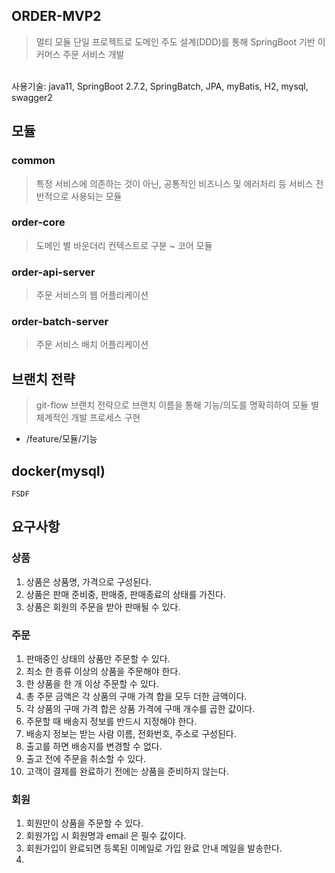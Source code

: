 ## ORDER-MVP2
> 멀티 모듈 단일 프로젝트로 도메인 주도 설계(DDD)를 통해 SpringBoot 기반 이커머스 주문 서비스 개발
<br> 
사용기술: java11, SpringBoot 2.7.2, SpringBatch, JPA, myBatis, H2, mysql, swagger2

## 모듈

### common
> 특정 서비스에 의존하는 것이 아닌, 공통적인 비즈니스 및 에러처리 등 서비스 전반적으로 사용되는 모듈

### order-core
> 도메인 별 바운더리 컨텍스트로 구분 ~ 코어 모듈

### order-api-server
> 주문 서비스의 웹 어플리케이션

### order-batch-server
> 주문 서비스 배치 어플리케이션


## 브랜치 전략
> git-flow 브랜치 전략으로 브랜치 이름을 통해 기능/의도를 명확히하여 모듈 별 체계적인 개발 프로세스 구현

- /feature/모듈/기능


## docker(mysql) 
```
FSDF
```




## 요구사항


### 상품
 1. 상품은 상품명, 가격으로 구성된다.
 2. 상품은 판매 준비중, 판매중, 판매종료의 상태를 가진다.
 3. 상품은 회원의 주문을 받아 판매될 수 있다.


### 주문 
 1. 판매중인 상태의 상품만 주문할 수 있다.
 2. 최소 한 종류 이상의 상품을 주문해야 한다.
 3. 한 상품을 한 개 이상 주문할 수 있다.
 4. 총 주문 금액은 각 상품의 구매 가격 합을 모두 더한 금액이다.
 5. 각 상품의 구매 가격 합은 상품 가격에 구매 개수를 곱한 값이다.
 6. 주문할 때 배송지 정보를 반드시 지정해야 한다.
 7. 배송지 정보는 받는 사람 이름, 전화번호, 주소로 구성된다.
 8. 출고를 하면 배송지를 변경할 수 없다.
 9. 출고 전에 주문을 취소할 수 있다.
 10. 고객이 결제를 완료하기 전에는 상품을 준비하지 않는다.

### 회원

 1. 회원만이 상품을 주문할 수 있다.
 2. 회원가입 시 회원명과 email 은 필수 값이다.
 3. 회원가입이 완료되면 등록된 이메일로 가입 완료 안내 메일을 발송한다.
 4. 



